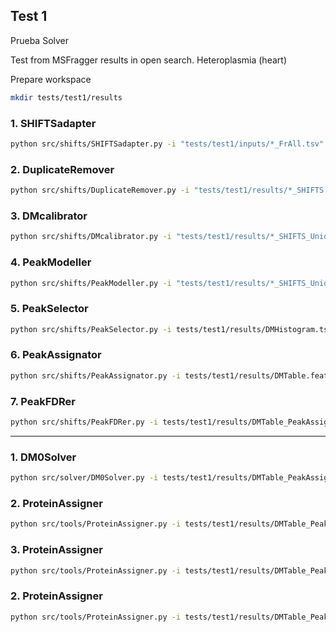 ## Test 1

Prueba Solver

Test from MSFragger results in open search. Heteroplasmia (heart)

Prepare workspace
```bash
mkdir tests/test1/results
```

### 1. SHIFTSadapter

```bash
python src/shifts/SHIFTSadapter.py -i "tests/test1/inputs/*_FrAll.tsv" -o tests/test1/results
```

### 2. DuplicateRemover

```bash
python src/shifts/DuplicateRemover.py -i "tests/test1/results/*_SHIFTS.feather" -c tests/test1/inputs/params.ini
```

### 3. DMcalibrator

```bash
python src/shifts/DMcalibrator.py -i "tests/test1/results/*_SHIFTS_Unique.feather" -c tests/test1/inputs/params.ini
```

### 4. PeakModeller

```bash
python src/shifts/PeakModeller.py -i "tests/test1/results/*_SHIFTS_Unique_calibrated.feather" -c tests/test1/inputs/params.ini
```

### 5. PeakSelector

```bash
python src/shifts/PeakSelector.py -i tests/test1/results/DMHistogram.tsv -c tests/test1/inputs/params.ini
```

### 6. PeakAssignator

```bash
python src/shifts/PeakAssignator.py -i tests/test1/results/DMTable.feather -a tests/test1/results/PeakSelector_ApexList.txt -c tests/test1/inputs/params.ini
```

### 7. PeakFDRer

```bash
python src/shifts/PeakFDRer.py -i tests/test1/results/DMTable_PeakAssignation.feather -e tests/test1/inputs/exp_table.tsv -c tests/test1/inputs/params.ini
```

___


### 1. DM0Solver

```bash
python src/solver/DM0Solver.py -i tests/test1/results/DMTable_PeakAssignation_FDRfiltered.tsv -a tests/test1/results/PeakSelector_ApexList.txt -c tests/test1/inputs/params.ini
```

### 2. ProteinAssigner

```bash
python src/tools/ProteinAssigner.py -i tests/test1/results/DMTable_PeakAssignation_FDRfiltered_DM0S.txt -f tests/test1/inputs/database.fasta -o tests/test1/results/DMTable_PeakAssignation_FDRfiltered_DM0S_PA.txt -c tests/test1/inputs/params.ini
```

### 3. ProteinAssigner

```bash
python src/tools/ProteinAssigner.py -i tests/test1/results/DMTable_PeakAssignation_FDRfiltered_DM0S.txt -f tests/test1/inputs/database.fasta -o tests/test1/results/DMTable_PeakAssignation_FDRfiltered_DM0S_PA.txt -c tests/test1/inputs/params.ini
```

### 2. ProteinAssigner

```bash
python src/tools/ProteinAssigner.py -i tests/test1/results/DMTable_PeakAssignation_FDRfiltered_DM0S.txt -f tests/test1/inputs/database.fasta -o tests/test1/results/DMTable_PeakAssignation_FDRfiltered_DM0S_PA.txt -c tests/test1/inputs/params.ini
```
